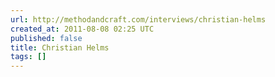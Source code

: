 ```yaml
---
url: http://methodandcraft.com/interviews/christian-helms
created_at: 2011-08-08 02:25 UTC
published: false
title: Christian Helms
tags: []
---
```



